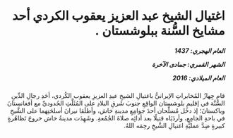 <h1 dir="rtl">اغتيال الشيخ عبد العزيز يعقوب الكردي أحد مشايخ السُّنة ببلوشستان .</h1>

<h5 dir="rtl">العام الهجري:  1437

الشهر القمري: جمادى الآخرة

العام الميلادي: 2016</h5>

<p dir="rtl">قام جِهازُ المُخابراتِ الإيرانيُّ باغتيالِ الشيخِ عبدِ العزيزِ يعقوب الكُردي، أحَدِ رجالِ الدِّينِ السُّنَّة في إقليمِ بلوشستان الواقِعِ جنوبَ شَرقِ البلادِ على المُثَلَّثِ الحُدوديِّ مع أفغانستانَ وباكستانَ؛ إذ دخَل مُسلَّحان أحدَ جوامِعِ مدينةِ خاش، وأطلَقا نيرانَ أسلحَتِهما على الشَّيخِ في باحةِ الجامِعِ، وأردَيَاه قتيلًا بعد أدائِه صلاةَ الجُمُعةِ. وشَهِدَت مدينةُ خاش خروجَ تَظاهُرةٍ كبيرةٍ ضِدَّ عمليَّةِ اغتيالِ الشَّيخِ رحِمَه اللهُ.</p></br>
